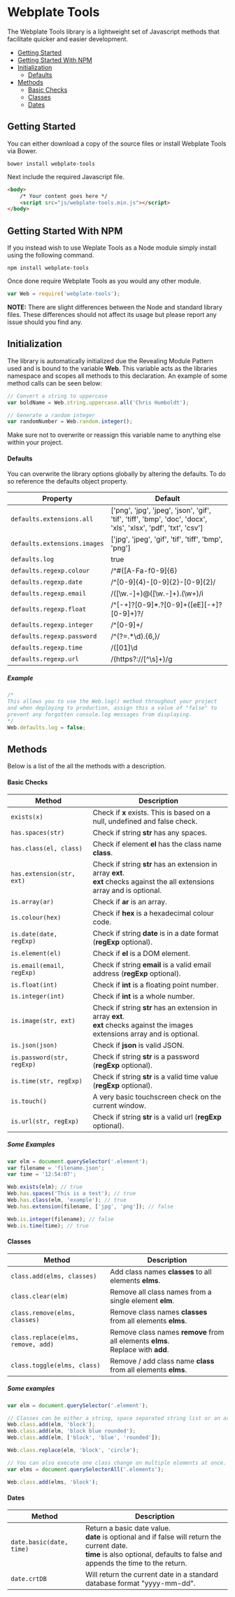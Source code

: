 # Webplate Tools
The Webplate Tools library is a lightweight set of Javascript methods that facilitate quicker and easier development.

* [Getting Started](#getting-started)
* [Getting Started With NPM](#getting-started-with-npm)
* [Initialization](#initialization)
	* [Defaults](#defaults)
* [Methods](#methods)
	* [Basic Checks](#basic-checks)
	* [Classes](#classes)
	* [Dates](#dates)

## Getting Started
You can either download a copy of the source files or install Webplate Tools via Bower.

```
bower install webplate-tools
```

Next include the required Javascript file.

```html
<body>
	/* Your content goes here */
	<script src="js/webplate-tools.min.js"></script>
</body>
```

## Getting Started With NPM
If you instead wish to use Weplate Tools as a Node module simply install using the following command.

```
npm install webplate-tools
```

Once done require Webplate Tools as you would any other module.

```javascript
var Web = require('webplate-tools');
```

**NOTE:** There are slight differences between the Node and standard library files. These differences should not affect its usage but please report any issue should you find any.

## Initialization
The library is automatically initialized due the Revealing Module Pattern used and is bound to the variable **Web**. This variable acts as the libraries namespace and scopes all methods to this declaration. An example of some method calls can be seen below:

```javascript
// Convert a string to uppercase
var boldName = Web.string.uppercase.all('Chris Humboldt');

// Generate a random integer
var randomNumber = Web.random.integer();
```

Make sure not to overwrite or reassign this variable name to anything else within your project.

#### Defaults
You can overwrite the library options globally by altering the defaults. To do so reference the defaults object property.

| Property | Default |
| ---- | ---- |
| `defaults.extensions.all` | ['png', 'jpg', 'jpeg', 'json', 'gif', 'tif', 'tiff', 'bmp', 'doc', 'docx', 'xls', 'xlsx', 'pdf', 'txt', 'csv'] |
| `defaults.extensions.images` | ['jpg', 'jpeg', 'gif', 'tif', 'tiff', 'bmp', 'png'] |
| `defaults.log` | true |
| `defaults.regexp.colour` | /^#([A-Fa-f0-9]{6}|[A-Fa-f0-9]{3})/ |
| `defaults.regexp.date` | /^[0-9]{4}-[0-9]{2}-[0-9]{2}/ |
| `defaults.regexp.email` | /([\w\.\-]+)@([\w\.\-]+)\.(\w+)/i |
| `defaults.regexp.float` | /^[-+]?[0-9]*\.?[0-9]+([eE][-+]?[0-9]+)?/ |
| `defaults.regexp.integer` | /^[0-9]+/ |
| `defaults.regexp.password` | /^(?=.*\d).{6,}/ |
| `defaults.regexp.time` | /([01]\d|2[0-3]):([0-5]\d)/ |
| `defaults.regexp.url` | /(https?:\/\/[^\s]+)/g |

##### Example
```javascript
/*
This allows you to use the Web.log() method throughout your project
and when deploying to production, assign this a value of "false" to
prevent any forgotten console.log messages from displaying.
*/
Web.defaults.log = false;
```

## Methods
Below is a list of the all the methods with a description.

#### Basic Checks
Method | Description
---- | ----
`exists(x)` | Check if **x** exists. This is based on a null, undefined and false check.
`has.spaces(str)` | Check if string **str** has any spaces.
`has.class(el, class)` | Check if element **el** has the class name **class**.
`has.extension(str, ext)` | Check if string **str** has an extension in array **ext**.<br>**ext** checks against the all extensions array and is optional.
`is.array(ar)` | Check if **ar** is an array.
`is.colour(hex)` | Check if **hex** is a hexadecimal colour code.
`is.date(date, regExp)` | Check if string **date** is in a date format (**regExp** optional).
`is.element(el)` | Check if **el** is a DOM element.
`is.email(email, regExp)` | Check if string **email** is a valid email address (**regExp** optional).
`is.float(int)` | Check if **int** is a floating point number.
`is.integer(int)` | Check if **int** is a whole number.
`is.image(str, ext)` | Check if string **str** has an extension in array **ext**.<br>**ext** checks against the images extensions array and is optional.
`is.json(json)` | Check if **json** is valid JSON.
`is.password(str, regExp)` | Check if string **str** is a password (**regExp** optional).
`is.time(str, regExp)` | Check if string **str** is a valid time value (**regExp** optional).
`is.touch()` | A very basic touchscreen check on the current window.
`is.url(str, regExp)` | Check if string **str** is a valid url (**regExp** optional).

##### Some Examples
```javascript
var elm = document.querySelector('.element');
var filename = 'filename.json';
var time = '12:54:07';

Web.exists(elm); // true
Web.has.spaces('This is a test'); // true
Web.has.class(elm, 'example'); // true
Web.has.extension(filename, ['jpg', 'png']); // false

Web.is.integer(filename); // false
Web.is.time(time); // true
```

#### Classes
Method | Description
---- | ----
`class.add(elms, classes)` | Add class names **classes** to all elements **elms**.
`class.clear(elm)` | Remove all class names from a single element **elm**.
`class.remove(elms, classes)` | Remove class names **classes** from all elements **elms**.
`class.replace(elms, remove, add)` | Remove class names **remove** from all elements **elms**.<br>Replace with **add**.
`class.toggle(elms, class)` | Remove / add class name **class** from all elements **elms**.

##### Some examples
```javascript
var elm = document.querySelector('.element');

// Classes can be either a string, space separated string list or an array.
Web.class.add(elm, 'block');
Web.class.add(elm, 'block blue rounded');
Web.class.add(elm, ['block', 'blue', 'rounded']);

Web.class.replace(elm, 'block', 'circle');

// You can also execute one class change on multiple elements at once.
var elms = document.querySelectorAll('.elements');

Web.class.add(elms, 'block');
```

#### Dates
Method | Description
---- | ----
`date.basic(date, time)` | Return a basic date value.<br>**date** is optional and if false will return the current date.<br>**time** is also optional, defaults to false and appends the time to the return.
`date.crtDB` | Will return the current date in a standard database format "yyyy-mm-dd".
